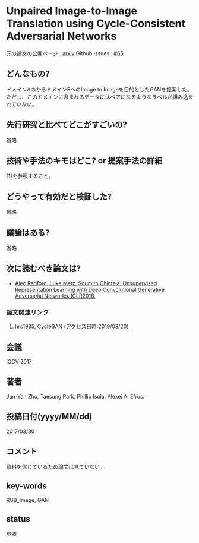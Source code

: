# Unpaired Image-to-Image Translation using Cycle-Consistent Adversarial Networks

元の論文の公開ページ : [arxiv](https://arxiv.org/abs/1703.10593)
Github Issues : [#65](https://github.com/Obarads/obarads.github.io/issues/65)

## どんなもの?
ドメインAのからドメインBへのImage to Imageを目的としたGANを提案した。ただし、このドメインに含まれるデータにはペアになるようなラベルが組み込まれていない。

## 先行研究と比べてどこがすごいの?
省略

## 技術や手法のキモはどこ? or 提案手法の詳細
[1]を参照すること。

## どうやって有効だと検証した?
省略

## 議論はある?
省略

## 次に読むべき論文は?
- [Alec Radford, Luke Metz, Soumith Chintala. Unsupervised Representation Learning with Deep Convolutional Generative Adversarial Networks. ICLR2016.](https://arxiv.org/abs/1511.06434)

### 論文関連リンク
1. [hrs1985, CycleGAN (アクセス日時:2019/03/20)](https://qiita.com/hrs1985/items/050acb15ce33675f07ec)

## 会議
ICCV 2017

## 著者
Jun-Yan Zhu, Taesung Park, Phillip Isola, Alexei A. Efros.

## 投稿日付(yyyy/MM/dd)
2017/03/30

## コメント
資料を信じているため論文は見ていない。

## key-words
RGB_Image, GAN

## status
参照